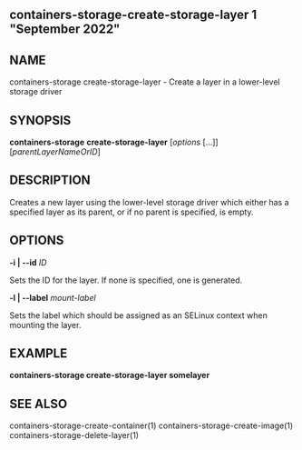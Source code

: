 ## containers-storage-create-storage-layer 1 "September 2022"

## NAME
containers-storage create-storage-layer - Create a layer in a lower-level storage driver

## SYNOPSIS
**containers-storage** **create-storage-layer** [*options* [...]] [*parentLayerNameOrID*]

## DESCRIPTION
Creates a new layer using the lower-level storage driver which either has a
specified layer as its parent, or if no parent is specified, is empty.

## OPTIONS
**-i | --id** *ID*

Sets the ID for the layer.  If none is specified, one is generated.

**-l | --label** *mount-label*

Sets the label which should be assigned as an SELinux context when mounting the
layer.

## EXAMPLE
**containers-storage create-storage-layer somelayer**

## SEE ALSO
containers-storage-create-container(1)
containers-storage-create-image(1)
containers-storage-delete-layer(1)
